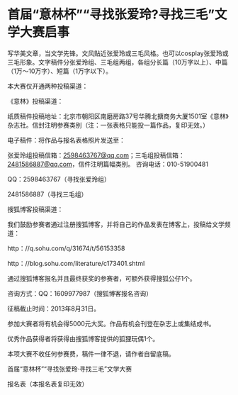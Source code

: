 # 首届“意林杯”“寻找张爱玲?寻找三毛”文学大赛启事

写华美文章，当文学先锋。文风贴近张爱玲或三毛风格。也可以cosplay张爱玲或三毛形象。文字稿件分张爱玲组、三毛组两组，各组分长篇（10万字以上）、中篇（1万～10万字）、短篇（1万字以下）。 

本大赛仅开通两种投稿渠道： 

《意林》投稿渠道： 

纸质稿件投稿地址：北京市朝阳区南磨房路37号华腾北搪商务大厦1501室《意林》杂志社。信封注明参赛类别（注：一张表格只能投一篇作品，复印无效。） 

电子稿件：将作品与报名表格照片发送至： 

张爱玲组投稿信箱：2598463767@qq.com；三毛组投稿信箱：2481586887@qq.com，信件注明篇幅类别。 咨询电话：010-51900481 

QQ：2598463767（寻找张爱玲组） 

2481586887（寻找三毛组） 

搜狐博客投稿渠道： 

我们鼓励参赛者通过注册搜狐博客，并将自己的作品发表在博客上，投稿给文学频道： 

http：//q.sohu.com/q/31674/t/56153358 

http：//blog.sohu.com/literature/c173401.shtml 

通过搜狐博客报名并且最终获奖的参赛者，可额外获得搜狐公仔1个。 

咨询方式：QQ：1609977987（搜狐博客报名咨询） 

征稿截止时间：2013年8月31日。 

参加大赛者将有机会得5000元大奖。作品有机会刊登在杂志上或集结成书。 

优秀作品获得者将获得由搜狐博客提供的狐狸玩偶1个。 

本项大赛不收任何参赛费，稿件一律不退，请作者自留底稿。 

首届“意林杯”“寻找张爱玲·寻找三毛”文学大赛 

报名表（本报名表复印无效）